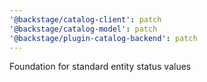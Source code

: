 ```yaml
---
'@backstage/catalog-client': patch
'@backstage/catalog-model': patch
'@backstage/plugin-catalog-backend': patch
---
```


Foundation for standard entity status values
